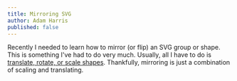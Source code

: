 ```yaml
---
title: Mirroring SVG
author: Adam Harris
published: false
---
```


Recently I needed to learn how to mirror (or flip) an SVG group or shape. This is something I've had to do very much. Usually, all I have to do is [translate, rotate, or scale shapes]({{site.baseurl}}/svg-transformations/). Thankfully, mirroring is just a combination of scaling and translating.
